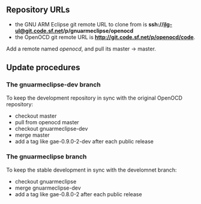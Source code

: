 ## Repository URLs

- the GNU ARM Eclipse git remote URL to clone from is **ssh://ilg-ul@git.code.sf.net/p/gnuarmeclipse/openocd**
- the OpenOCD git remote URL is **http://git.code.sf.net/p/openocd/code**.

Add a remote named *openocd*, and pull its master → master.

## Update procedures

### The gnuarmeclipse-dev branch

To keep the development repository in sync with the original OpenOCD repository:

- checkout master
- pull from openocd master
- checkout gnuarmeclipse-dev
- merge master
- add a tag like gae-0.9.0-2-dev after each public release

### The gnuarmeclipse branch

To keep the stable development in sync with the develomnet branch:

- checkout gnuarmeclipse
- merge gnuarmeclipse-dev
- add a tag like gae-0.8.0-2 after each public release




